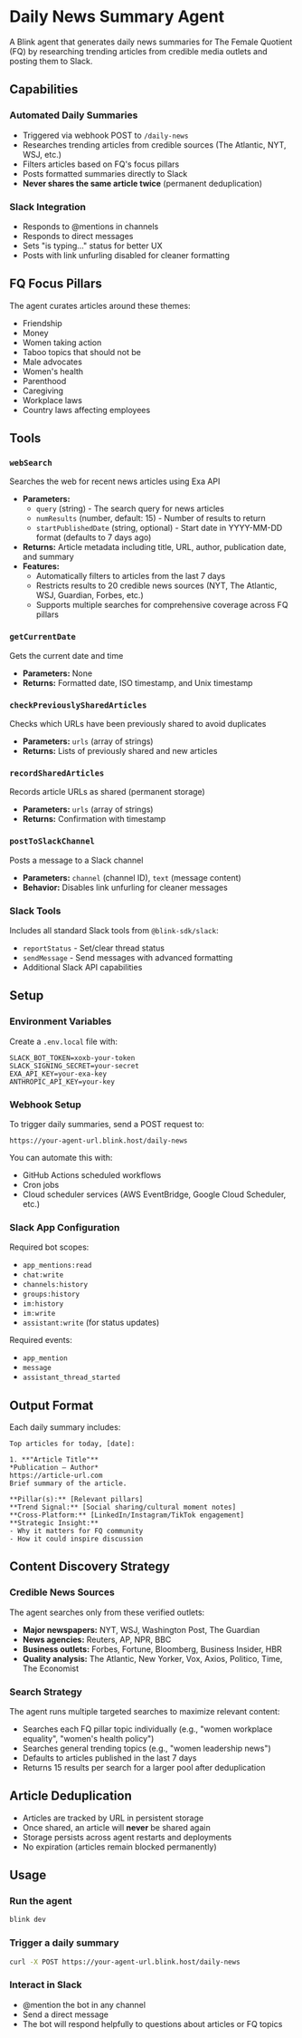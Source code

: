 # Daily News Summary Agent

A Blink agent that generates daily news summaries for The Female Quotient (FQ) by researching trending articles from credible media outlets and posting them to Slack.

## Capabilities

### Automated Daily Summaries
- Triggered via webhook POST to `/daily-news`
- Researches trending articles from credible sources (The Atlantic, NYT, WSJ, etc.)
- Filters articles based on FQ's focus pillars
- Posts formatted summaries directly to Slack
- **Never shares the same article twice** (permanent deduplication)

### Slack Integration
- Responds to @mentions in channels
- Responds to direct messages
- Sets "is typing..." status for better UX
- Posts with link unfurling disabled for cleaner formatting

## FQ Focus Pillars

The agent curates articles around these themes:
- Friendship
- Money
- Women taking action
- Taboo topics that should not be
- Male advocates
- Women's health
- Parenthood
- Caregiving
- Workplace laws
- Country laws affecting employees

## Tools

### `webSearch`
Searches the web for recent news articles using Exa API
- **Parameters:** 
  - `query` (string) - The search query for news articles
  - `numResults` (number, default: 15) - Number of results to return
  - `startPublishedDate` (string, optional) - Start date in YYYY-MM-DD format (defaults to 7 days ago)
- **Returns:** Article metadata including title, URL, author, publication date, and summary
- **Features:**
  - Automatically filters to articles from the last 7 days
  - Restricts results to 20 credible news sources (NYT, The Atlantic, WSJ, Guardian, Forbes, etc.)
  - Supports multiple searches for comprehensive coverage across FQ pillars

### `getCurrentDate`
Gets the current date and time
- **Parameters:** None
- **Returns:** Formatted date, ISO timestamp, and Unix timestamp

### `checkPreviouslySharedArticles`
Checks which URLs have been previously shared to avoid duplicates
- **Parameters:** `urls` (array of strings)
- **Returns:** Lists of previously shared and new articles

### `recordSharedArticles`
Records article URLs as shared (permanent storage)
- **Parameters:** `urls` (array of strings)
- **Returns:** Confirmation with timestamp

### `postToSlackChannel`
Posts a message to a Slack channel
- **Parameters:** `channel` (channel ID), `text` (message content)
- **Behavior:** Disables link unfurling for cleaner messages

### Slack Tools
Includes all standard Slack tools from `@blink-sdk/slack`:
- `reportStatus` - Set/clear thread status
- `sendMessage` - Send messages with advanced formatting
- Additional Slack API capabilities

## Setup

### Environment Variables

Create a `.env.local` file with:

```env
SLACK_BOT_TOKEN=xoxb-your-token
SLACK_SIGNING_SECRET=your-secret
EXA_API_KEY=your-exa-key
ANTHROPIC_API_KEY=your-key
```

### Webhook Setup

To trigger daily summaries, send a POST request to:
```
https://your-agent-url.blink.host/daily-news
```

You can automate this with:
- GitHub Actions scheduled workflows
- Cron jobs
- Cloud scheduler services (AWS EventBridge, Google Cloud Scheduler, etc.)

### Slack App Configuration

Required bot scopes:
- `app_mentions:read`
- `chat:write`
- `channels:history`
- `groups:history`
- `im:history`
- `im:write`
- `assistant:write` (for status updates)

Required events:
- `app_mention`
- `message`
- `assistant_thread_started`

## Output Format

Each daily summary includes:

```
Top articles for today, [date]:

1. **"Article Title"**
*Publication – Author*
https://article-url.com
Brief summary of the article.

**Pillar(s):** [Relevant pillars]
**Trend Signal:** [Social sharing/cultural moment notes]
**Cross-Platform:** [LinkedIn/Instagram/TikTok engagement]
**Strategic Insight:**
- Why it matters for FQ community
- How it could inspire discussion
```

## Content Discovery Strategy

### Credible News Sources
The agent searches only from these verified outlets:
- **Major newspapers:** NYT, WSJ, Washington Post, The Guardian
- **News agencies:** Reuters, AP, NPR, BBC
- **Business outlets:** Forbes, Fortune, Bloomberg, Business Insider, HBR
- **Quality analysis:** The Atlantic, New Yorker, Vox, Axios, Politico, Time, The Economist

### Search Strategy
The agent runs multiple targeted searches to maximize relevant content:
- Searches each FQ pillar topic individually (e.g., "women workplace equality", "women's health policy")
- Searches general trending topics (e.g., "women leadership news")
- Defaults to articles published in the last 7 days
- Returns 15 results per search for a larger pool after deduplication

## Article Deduplication

- Articles are tracked by URL in persistent storage
- Once shared, an article will **never** be shared again
- Storage persists across agent restarts and deployments
- No expiration (articles remain blocked permanently)

## Usage

### Run the agent
```bash
blink dev
```

### Trigger a daily summary
```bash
curl -X POST https://your-agent-url.blink.host/daily-news
```

### Interact in Slack
- @mention the bot in any channel
- Send a direct message
- The bot will respond helpfully to questions about articles or FQ topics
